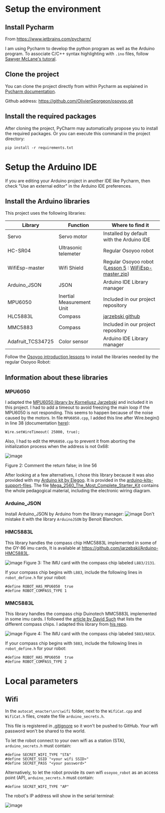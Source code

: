 # Setup the environment

## Install Pycharm

From https://www.jetbrains.com/pycharm/

I am using Pycharm to develop the python program as well as the Arduino program.
To associate C/C++ syntax highlighting with `.ino` files, follow [Sawyer McLane's tutoral](https://samclane.dev/Pycharm-Arduino/). 

## Clone the project 

You can clone the project directly from within Pycharm as explained in [Pycharm documentation](https://www.jetbrains.com/help/pycharm/manage-projects-hosted-on-github.html#clone-from-GitHub). 

Github address: https://github.com/OlivierGeorgeon/osoyoo.git

## Install the required packages

After cloning the project, PyCharm may automatically propose you to install the required packages. 
Or you can execute this command in the project directory: 

```
pip install -r requirements.txt
```

# Setup the Arduino IDE

If you are editing your Arduino project in another IDE like Pycharm, then check "Use an external editor" in the Arduino IDE preferences.

## Install the Arduino libraries

This project uses the following libraries: 

|Library| Function | Where to find it |
|---|---|---|
|Servo  | Servo motor  | Installed by default with the Arduino IDE|
|HC-SR04| Ultrasonic telemeter| Regular Osoyoo robot|
|WifiEsp-master| Wifi Shield | Regular Osoyoo robot ([Lesson 5](https://osoyoo.com/2019/11/08/omni-direction-mecanum-wheel-robot-car-kit-v1-lesson-5-wifi-control-robot-car/)  : [WiFiEsp-master.zip](https://osoyoo.com/driver/mecanum_metal_chassis/for_mega2560/WiFiEsp-master.zip))|
|Arduino_JSON | JSON  | Arduino IDE Library manager|
|MPU6050 | Inertial Measurement Unit | Included in our project repository |
|HLC5883L | Compass | [jarzebski github](https://github.com/jarzebski/Arduino-HMC5883L) |
|MMC5883 | Compass |  Included in our project repository |
|Adafruit_TCS34725| Color sensor | Arduino IDE Library manager |

Follow the [Osoyoo introduction lessons](https://osoyoo.com/2019/11/08/omni-direction-mecanum-wheel-robotic-kit-v1/) to install the libraries needed by the regular Osoyoo Robot:  

## Information about these libraries

### MPU6050 

I adapted the [MPU6050 library by Korneliusz Jarzebski](https://github.com/jarzebski/Arduino-MPU6050) and included it in this project. 
I had to add a timeout to avoid freezing the main loop if the MPU6050 is not responding. This seems to happen because of the noise caused by the motors. 
In file `MPU6050.cpp`, I added this line after Wire.begin() in line 38 (documentation [here](https://github.com/arduino/ArduinoCore-avr/blob/master/libraries/Wire/src/Wire.cpp#L90)): 
```
Wire.setWireTimeout( 25000, true);
```

Also, I had to edit the `MPU6050.cpp` to prevent it from aborting the initialization process when the address is not 0x68:

![image](C:\Users\assi.karim\Desktop\imageswiki/MPU6050.png)

Figure 2: Comment the return false; in line 56

After looking at a few alternatives, I chose this library because it was also provided with my [Arduino kit by Elegoo](https://www.elegoo.com/collections/mega-2560-starter-kits/products/elegoo-mega-2560-the-most-complete-starter-kit).
It is provided in the [arduino-kits-support-files](https://www.elegoo.com/pages/arduino-kits-support-files). The file 
[Mega_2560_The_Most_Complete_Starter_Kit](http://69.195.111.207/tutorial-download/?t=Mega_2560_The_Most_Complete_Starter_Kit) contains the whole pedagogical material, including the electronic wiring diagram. 


### Arduino_JSON

Install Arduino_JSON by Arduino from the library manager:
![image](C:\Users\assi.karim\Desktop\imageswiki/arduinojson.png)
Don't mistake it with the library `ArduinoJSON` by Benoit Blanchon.

### HMC5883L

This library handles the compass chip HMC5883L implemented in some of the GY-86 imu cards,
It is available at https://github.com/jarzebski/Arduino-HMC5883L.

![image](C:\Users\assi.karim\Desktop\imageswiki/HMC5883L.jpg)
Figure 3: The IMU card with the compass chip labeled `L883/2131`.

If your compass chip begins with `L883`, include the following lines in `robot_define.h` for your robot:

```
#define ROBOT_HAS_MPU6050  true
#define ROBOT_COMPASS_TYPE 1
```

### MMC5883L

This library handles the compass chip Duinotech MMC5883L implemented in some imu cards. 
I followed the [article by David Such](https://reefwing.medium.com/connecting-the-duinotech-3-axis-compass-to-an-arduino-b13c28d7d936) that lists the different compass chips. 
I adapted this library from [his repo](https://github.com/Reefwing-Software/MMC5883MA-Arduino-Library). 

![image](C:\Users\assi.karim\Desktop\imageswiki/MMC5883L.jpg)
Figure 4: The IMU card with the compass chip labeled `5883/601X`.

If your compass chip begins with `5883`, include the following lines in `robot_define.h` for your robot:

```
#define ROBOT_HAS_MPU6050  true
#define ROBOT_COMPASS_TYPE 2
```

# Local parameters

## Wifi 

In the `autocat_enacter\src\wifi` folder, next to the `WifiCat.cpp` and `WifiCat.h` files, create the file `arduino_secrets.h`.

This file is registered in [.gitignore](https://github.com/OlivierGeorgeon/osoyoo/blob/master/.gitignore) so it won't be pushed to GitHub. Your wifi password won't be shared to the world. 

To let the robot connect to your own wifi as a station (STA), `arduino_secrets.h` must contain:

```
#define SECRET_WIFI_TYPE "STA"
#define SECRET_SSID "<your wifi SSID>"
#define SECRET_PASS "<your password>"
```

Alternatively, to let the robot provide its own wifi `osoyoo_robot` as an access point (AP),  `arduino_secrets.h` must contain:

```
#define SECRET_WIFI_TYPE "AP"
```
The robot's IP address will show in the serial terminal: 

![image](C:\Users\assi.karim\Desktop\imageswiki/serialterminal.png)
